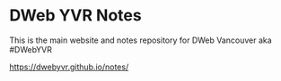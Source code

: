 # DWeb YVR Notes

This is the main website and notes repository for DWeb Vancouver aka #DWebYVR

<https://dwebyvr.github.io/notes/>